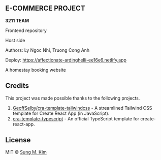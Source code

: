 ## E-COMMERCE PROJECT

**3211 TEAM**

Frontend repository

Host side

Authors: Ly Ngoc Nhi, Truong Cong Anh

Deploy: https://affectionate-ardinghelli-ee16e6.netlify.app

A homestay booking website

## Credits

This project was made possible thanks to the following projects.

1. [GeoffSelby/cra-template-tailwindcss](https://github.com/GeoffSelby/cra-template-tailwindcss) - A streamlined Tailwind CSS template for Create React App (in JavaScript).
2. [cra-template-typescript](https://github.com/facebook/create-react-app/tree/master/packages/cra-template-typescript) - An official TypeScript template for create-react-app.

## License

MIT © [Sung M. Kim](https://sung.codes)
